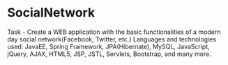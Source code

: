 # SocialNetwork

Task - Create a WEB application with the basic functionalities of a modern day social network(Facebook, Twitter, etc.)
Languages and technologies used: JavaEE, Spring Framework, JPA(Hibernate), MySQL, JavaScript, jQuery, AJAX, HTML5, JSP, JSTL, Servlets, Bootstrap, and many more. 
